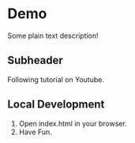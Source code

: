 # Demo

Some plain text description!

## Subheader

Following tutorial on Youtube.

## Local Development

1. Open index.html in your browser.
2. Have Fun.
